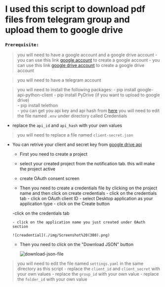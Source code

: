 # I used this script to download pdf files from telegram group and upload them to google drive

### ```Prerequisite:```
> you will need to have a google account and a google drive account
    - you can use this link [google account](https://accounts.google.com/signup/v2/webcreateaccount?flowName=GlifWebSignIn&flowEntry=SignUp) to create a google account 
    - you can use this link [google drive account](https://drive.google.com/drive/my-drive) to create a google drive account 
   

> you will need to have a telegram account


> you will need to install the following packages:
    - pip install google-api-python-client
    - pip install PyDrive  (if you want to upload to google drive)  
    - pip install telethon  
        - you can get you api key and api hash from [here](https://my.telegram.org/apps)
> you will need to edit the file named `.env` under directory called Credentials    
  - replace the `api_id` and `api_hash` with your own values    
> you will need to replace a file named `client-secret.json`
  - You can retrive your client and secret key from [google drive api](https://console.cloud.google.com/apis/credentials)
    - First you need to create a project
       
    - select your created project from the notification tab. this will make the project active    

    - create OAuth consent screen
    
    - Then you need to create a credentials file by clicking on the project name and then click on  create credentials
            - click on the credentials tab
            - click on OAuth client ID
            - select Desktop application as your application type
            - click on the Create button
       
    -click on the credentials tab     

        - click on the application name you just created under OAuth section    
            
        ![creadential](./img/Screenshot%20(380).png)     
         
    - Then you need to click on the "Download JSON" button
  
        ![download-json-file](./img/Screenshot%20(381).png)

  
> you will need to edit the file named `settings.yaml` in the same directory as this script 
    - replace the `client_id` and `client_secret` with your own values
    - replace the `group_id` with your own value
    - replace the `folder_id` with your own value
